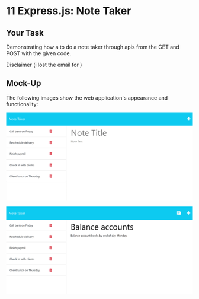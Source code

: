 # 11 Express.js: Note Taker

## Your Task

Demonstrating how a to do a note taker through apis from the GET and POST with the given code.

Disclaimer (i lost the email for )


## Mock-Up

The following images show the web application's appearance and functionality:

![Existing notes are listed in the left-hand column with empty fields on the right-hand side for the new note’s title and text.](./Assets/11-express-homework-demo-01.png)

![Note titled “Balance accounts” reads, “Balance account books by end of day Monday,” with other notes listed on the left.](./Assets/11-express-homework-demo-02.png)

